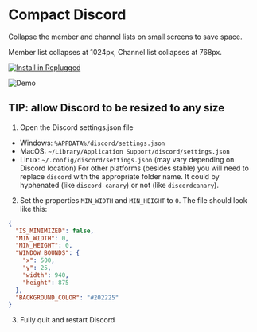 # Compact Discord

Collapse the member and channel lists on small screens to save space.

Member list collapses at 1024px, Channel list collapses at 768px.

[![Install in Replugged](https://img.shields.io/badge/-Install%20in%20Replugged-blue?style=for-the-badge&logo=none)](https://replugged.dev/install?identifier=asportnoy/compact-discord&source=github)

![Demo](https://i.imgur.com/SxhHR22.gif)

## TIP: allow Discord to be resized to any size

1. Open the Discord settings.json file

- Windows: `%APPDATA%/discord/settings.json`
- MacOS: `~/Library/Application Support/discord/settings.json`
- Linux: `~/.config/discord/settings.json` (may vary depending on Discord location) For other
  platforms (besides stable) you will need to replace `discord` with the appropriate folder name. It
  could by hyphenated (like `discord-canary`) or not (like `discordcanary`).

2. Set the properties `MIN_WIDTH` and `MIN_HEIGHT` to `0`. The file should look like this:

```json
{
  "IS_MINIMIZED": false,
  "MIN_WIDTH": 0,
  "MIN_HEIGHT": 0,
  "WINDOW_BOUNDS": {
    "x": 500,
    "y": 25,
    "width": 940,
    "height": 875
  },
  "BACKGROUND_COLOR": "#202225"
}
```

3. Fully quit and restart Discord

